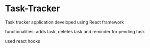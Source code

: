 # Task-Tracker
Task tracker application developed using React framework

functionalities:
adds task, deletes task and reminder for pending task

used react hooks 
